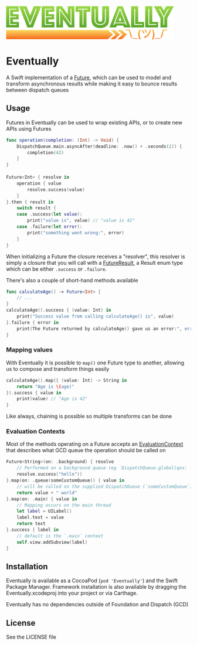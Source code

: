 ![Eventually logo](/Assets/logo.png)

# Eventually

A Swift implementation of a [Future](https://en.wikipedia.org/wiki/Futures_and_promises), which can be used to model and transform asynchronous results while making it easy to bounce results between dispatch queues

## Usage

Futures in Eventually can be used to wrap existing APIs, or to create new APIs using Futures

```Swift
func operation(completion: (Int) -> Void) {
    DispatchQueue.main.asyncAfter(deadline: .now() + .seconds(2)) {
        completion(42)
    }
}

Future<Int> { resolve in
    operation { value
        resolve.success(value)
    }
}.then { result in
    switch result {
    case .success(let value):
        print("value is", value) // "value is 42"
    case .failure(let error):
        print("something went wrong:", error)
    }
}
```

When initializing a Future the closure receives a "resolver", this resolver is simply a closure that you will call with a [FutureResult](/Sources/FutureResult.swift), a Result enum type which can be either `.success` or `.failure`.

There's also a couple of short-hand methods available

```swift
func calculateAge() -> Future<Int> {
    // ...
}
calculateAge().success { (value: Int) in
    print("Success value from calling calculateAge() is", value)
}.failure { error in
    print(The Future returned by calculateAge() gave us an error:", error)
}
```

### Mapping values

With Eventually it is possible to `map()` one Future type to another, allowing us to compose and transform things easily

```swift
calculateAge().map({ (value: Int) -> String in
    return "Age is \(age)"
}).success { value in
    print(value) // "Age is 42"
}
```

Like always, chaining is possible so multiple transforms can be done

### Evaluation Contexts

Most of the methods operating on a Future accepts an [EvaluationContext](/Sources/EvaluationContext.swift) that describes what GCD queue the operation should be called on

```swift
Future<String>(on: .background) { resolve
    // Performed on a background queue (eg `DispatchQueue.global(qos: .background)`)
    resolve.success("hello"))
}.map(on: .queue(someCustomQueue)) { value in
    // will be called on the supplied DispatchQueue (`someCustomQueue`)
    return value + " world"
}.map(on: .main) { value in
    // Mapping occurs on the main thread
    let label = UILabel()
    label.text = value
    return text
}.success { label in
    // default is the `.main` context
    self.view.addSubview(label)
}
```

## Installation

Eventually is available as a CocoaPod (`pod 'Eventually'`) and the Swift Package Manager. Framework installation is also available by dragging the Eventually.xcodeproj into your project or via Carthage.

Eventually has no dependencies outside of Foundation and Dispatch (GCD)

## License

See the LICENSE file
